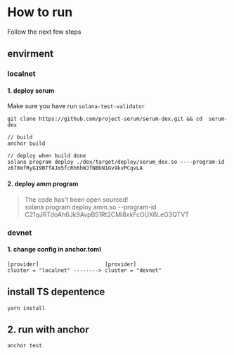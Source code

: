 # How to run
Follow the next few steps

## envirment 
### localnet

####  1. deploy serum
Make sure you have run `solana-test-validator`
```
git clone https://github.com/project-serum/serum-dex.git && cd  serum-dex 

// build
anchor build

// deploy when build done
solana program deploy ./dex/target/deploy/serum_dex.so ----program-id z678mfRyG19BTfAJm5fcRh6hWJfNBbN1Gv9kvPCqvLA
```

#### 2. deploy amm program

> The code has't been open sourced!    
> solana program deploy amm.so --program-id C21qJRTdoAh6Jk9AvpB51Rt2CMi8xkFcGUX6LeG3QTVT


### devnet

#### 1. change config in anchor.toml

```
[provider]                     [provider]
cluster = "localnet" --------> cluster = "devnet"
```

## install TS depentence
```
yarn install
```

## 2. run with anchor
```
anchor test
```